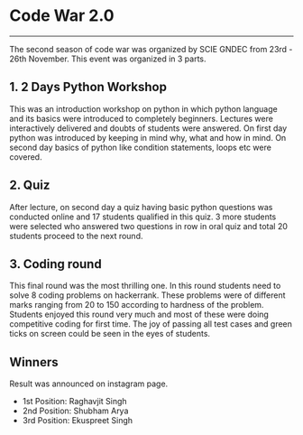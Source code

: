 # Code War 2.0
---
The second season of code war was organized by SCIE GNDEC from 23rd - 26th November. This event was organized in 3 parts.

## 1. 2 Days Python Workshop
This was an introduction workshop on python in which python language and its basics were introduced to completely beginners. Lectures were interactively delivered and doubts of students were answered. On first day python was introduced by keeping in mind why, what and how in mind. On second day basics of python like condition statements, loops etc were covered.

## 2. Quiz
After lecture, on second day a quiz having basic python questions was conducted online and 17 students qualified in this quiz. 3 more students were selected who answered two questions in row in oral quiz and total 20 students proceed to the next round.

## 3. Coding round
This final round was the most thrilling one. In this round students need to solve 8 coding problems on hackerrank. These problems were of different marks ranging from 20 to 150 according to hardness of the problem. Students enjoyed this round very much and most of these were doing competitive coding for first time. The joy of passing all test cases and green ticks on screen could be seen in the eyes of students. 

## Winners
Result was announced on instagram page.
- 1st Position: Raghavjit Singh
- 2nd Position: Shubham Arya
- 3rd Position: Ekuspreet Singh
